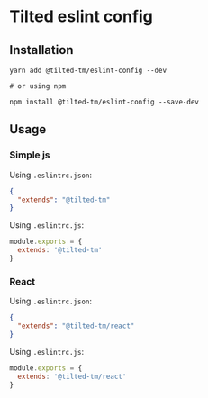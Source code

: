 # Tilted eslint config

## Installation

```shell script
yarn add @tilted-tm/eslint-config --dev

# or using npm

npm install @tilted-tm/eslint-config --save-dev
```

## Usage

### Simple js
Using `.eslintrc.json`:
```json
{
  "extends": "@tilted-tm"
}
```

Using `.eslintrc.js`:
```javascript
module.exports = {
  extends: '@tilted-tm'
}
```

### React
Using `.eslintrc.json`:
```json
{
  "extends": "@tilted-tm/react"
}
```

Using `.eslintrc.js`:
```javascript
module.exports = {
  extends: '@tilted-tm/react'
}
```
